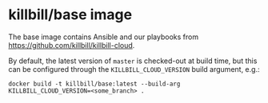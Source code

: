 # killbill/base image

The base image contains Ansible and our playbooks from https://github.com/killbill/killbill-cloud.

By default, the latest version of `master` is checked-out at build time, but this can be configured through the `KILLBILL_CLOUD_VERSION` build argument, e.g.:

```
docker build -t killbill/base:latest --build-arg KILLBILL_CLOUD_VERSION=<some_branch> .
```

